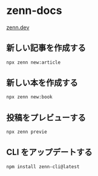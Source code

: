 # zenn-docs

[zenn.dev](https://zenn.dev/yuxi/)

## 新しい記事を作成する

```bash
npx zenn new:article
```

## 新しい本を作成する

```bash
npx zenn new:book
```

## 投稿をプレビューする

```bash
npx zenn previe
```

## CLI をアップデートする

```bash
npm install zenn-cli@latest
```
